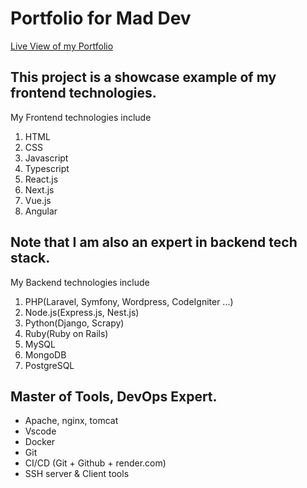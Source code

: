 # Portfolio for Mad Dev

[Live View of my Portfolio](https://portfolio-mad-dev-react.onrender.com/)
## This project is a showcase example of my frontend technologies.

My Frontend technologies include

1. HTML
2. CSS
3. Javascript
4. Typescript
5. React.js
6. Next.js
7. Vue.js
8. Angular

## Note that I am also an expert in backend tech stack.

My Backend technologies include

1. PHP(Laravel, Symfony, Wordpress, CodeIgniter ...)
2. Node.js(Express.js, Nest.js)
3. Python(Django, Scrapy)
4. Ruby(Ruby on Rails)
5. MySQL
6. MongoDB
7. PostgreSQL

## Master of Tools, DevOps Expert.

- Apache, nginx, tomcat
- Vscode
- Docker
- Git
- CI/CD (Git + Github + render.com)
- SSH server & Client tools



